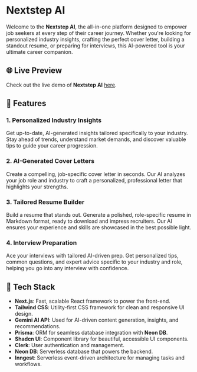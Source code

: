 # Nextstep AI

Welcome to the **Nextstep AI**, the all-in-one platform designed to empower job seekers at every step of their career journey. Whether you're looking for personalized industry insights, crafting the perfect cover letter, building a standout resume, or preparing for interviews, this AI-powered tool is your ultimate career companion.

## 🌐 Live Preview

Check out the live demo of **Nextstep AI** [here](https://nextstep-ai-2852.vercel.app/). 

## 🚀 Features

### 1. **Personalized Industry Insights**
Get up-to-date, AI-generated insights tailored specifically to your industry. Stay ahead of trends, understand market demands, and discover valuable tips to guide your career progression.

### 2. **AI-Generated Cover Letters**
Create a compelling, job-specific cover letter in seconds. Our AI analyzes your job role and industry to craft a personalized, professional letter that highlights your strengths.

### 3. **Tailored Resume Builder**
Build a resume that stands out. Generate a polished, role-specific resume in Markdown format, ready to download and impress recruiters. Our AI ensures your experience and skills are showcased in the best possible light.

### 4. **Interview Preparation**
Ace your interviews with tailored AI-driven prep. Get personalized tips, common questions, and expert advice specific to your industry and role, helping you go into any interview with confidence.

## 🌟 Tech Stack

- **Next.js**: Fast, scalable React framework to power the front-end.
- **Tailwind CSS**: Utility-first CSS framework for clean and responsive UI design.
- **Gemini AI API**: Used for AI-driven content generation, insights, and recommendations.
- **Prisma**: ORM for seamless database integration with **Neon DB**.
- **Shadcn UI**: Component library for beautiful, accessible UI components.
- **Clerk**: User authentication and management.
- **Neon DB**: Serverless database that powers the backend.
- **Inngest**: Serverless event-driven architecture for managing tasks and workflows.
